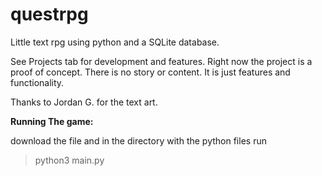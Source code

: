 # questrpg
Little text rpg using python and a SQLite database.

See Projects tab for development and features. Right now the project is a proof of concept. There is no story or content. It is just features and functionality.

Thanks to Jordan G. for the text art.

**Running The game:**

download the file and in the directory with the python files run 
>python3 main.py

